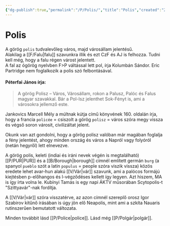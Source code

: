 ```yaml
---
{"dg-publish":true,"permalink":"/P/Polis/","title":"Polis","created":"2023-10-19T01:38","updated":"2024-02-08T07:15"}
---
```



# Polis

A görög `polis` tudvalevőleg város, majd városállam jelentésű.  
Alakilag a [[F/Falu\|falu]] szavunkra illik és ezt CzF és AJ is felhozza. Tudni kell még, hogy a falu régen várost jelentett.  
A fal az ógörög nyelvben F>P váltással lett pol, írja Kolumbán Sándor. Eric Partridge nem foglalkozik a polis szó felbontásával.   

#### Péterfai János írja:  

> A görög Polisz – Város, Városállam, rokon a Palusz, Palóc és Falus magyar szavakkal. Bár a Pol-Isz jelenthet Sok-Fényt is, ami a városokra jellemző este.  

Jankovics Marcell Mély a múltnak kútja című könyvének 160. oldalán írja, hogy a francia `policée` = csiszolt a görög `polisz` = város szóra megy vissza és végső soron városit, civilizáltat jelent.  

Okunk van azt gondolni, hogy a görög polisz valóban már magában foglalja a fény jelentést, ahogy minden ország és város a Napról vagy folyóról (netán hegyről) lett elnevezve.  

A görög polis, keleti (indiai és iráni nevek végén is megtalálható) [[P/PUR\|PUR]] és a [[B/Borough\|borough]] címnél említett germán `burg` (a spanyol `pueblo` szót a latin `populus` = people szóra viszik vissza) közös eredete lehet avar-hun alakú [[V/Vár\|vár]] szavunk, ami a palócos formájú kiejtésben p-előhangos és l-végződéses kellett így legyen. Azt hiszem, MA is így írta volna le. Kubínyi Tamás is egy napi ÁKTV műsorában Scytopolis-t "Szittyavár"-nak fordítja.  

A [[V/Vár\|vár]] szóra visszatérve, az azon címnél szereplő orosz Igor Szabirov kitűnő írásában is úgy jön elő Neapolis, mint ami a szkíta Nauaris rutinszerűen bemutatott változata.  

Minden továbbit lásd [[P/Police\|police]]. Lásd még [[P/Polgár\|polgár]].  